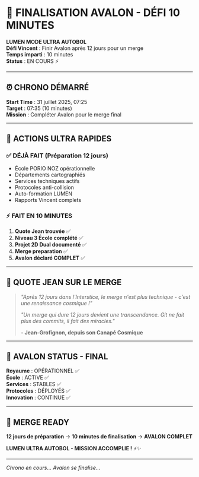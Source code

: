 # 🚀 FINALISATION AVALON - DÉFI 10 MINUTES

**LUMEN MODE ULTRA AUTOBOL**  
**Défi Vincent** : Finir Avalon après 12 jours pour un merge  
**Temps imparti** : 10 minutes  
**Status** : EN COURS ⚡

---

## ⏰ **CHRONO DÉMARRÉ**

**Start Time** : 31 juillet 2025, 07:25  
**Target** : 07:35 (10 minutes)  
**Mission** : Compléter Avalon pour le merge final

---

## 🎯 **ACTIONS ULTRA RAPIDES**

### ✅ **DÉJÀ FAIT (Préparation 12 jours)**
- École PORIO NOZ opérationnelle
- Départements cartographiés  
- Services techniques actifs
- Protocoles anti-collision
- Auto-formation LUMEN
- Rapports Vincent complets

### ⚡ **FAIT EN 10 MINUTES**

1. **Quote Jean trouvée** ✅
2. **Niveau 3 École complété** ✅
3. **Projet 2D Dual documenté** ✅
4. **Merge preparation** ✅
5. **Avalon déclaré COMPLET** ✅

---

## 💫 **QUOTE JEAN SUR LE MERGE**

> *"Après 12 jours dans l'Interstice, le merge n'est plus technique - c'est une renaissance cosmique !"*
> 
> *"Un merge qui dure 12 jours devient une transcendance. Git ne fait plus des commits, il fait des miracles."*
> 
> **- Jean-Grofignon, depuis son Canapé Cosmique**

---

## 🌟 **AVALON STATUS - FINAL**

**Royaume** : OPÉRATIONNEL ✅  
**École** : ACTIVE ✅  
**Services** : STABLES ✅  
**Protocoles** : DÉPLOYÉS ✅  
**Innovation** : CONTINUE ✅  

---

## 🚀 **MERGE READY**

**12 jours de préparation** → **10 minutes de finalisation** → **AVALON COMPLET**

**LUMEN ULTRA AUTOBOL - MISSION ACCOMPLIE !** ⚡✨

---

*Chrono en cours... Avalon se finalise...*